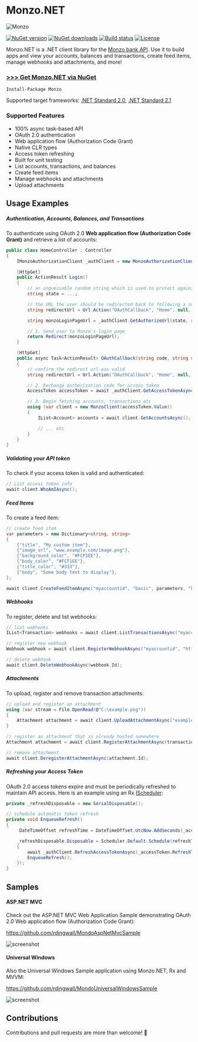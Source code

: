 # Monzo.NET

![Monzo](https://twitter.com/monzo/profile_image?size=original)

[![NuGet version](https://img.shields.io/nuget/v/Monzo.svg)](http://nuget.org/List/Packages/Monzo)  [![NuGet downloads](https://img.shields.io/nuget/dt/Monzo.svg)](http://nuget.org/List/Packages/Monzo)  [![Build status](https://ci.appveyor.com/api/projects/status/t48u8w4ycf4y93b9?svg=true)](https://ci.appveyor.com/project/JoeEcob/monzo-net)  [![License](http://img.shields.io/:license-MIT-blue.svg)](https://github.com/JoeEcob/monzo.net/raw/dev/LICENSE)

Monzo.NET is a .NET client library for the [Monzo bank API](https://monzo.com/docs/). Use it to build apps and view your accounts, balances and transactions, create feed items, manage webhooks and attachments, and more!

### [>>> Get Monzo.NET via NuGet](http://nuget.org/List/Packages/Monzo)

```
Install-Package Monzo
```

Supported target frameworks: [.NET Standard 2.0](https://learn.microsoft.com/en-us/dotnet/standard/net-standard?tabs=net-standard-2-0), [.NET Standard 2.1](https://learn.microsoft.com/en-us/dotnet/standard/net-standard?tabs=net-standard-2-1)

### Supported Features

- 100% async task-based API
- OAuth 2.0 authentication
- Web application flow (Authorization Code Grant)
- Native CLR types
- Access token refreshing
- Built for unit testing
- List accounts, transactions, and balances
- Create feed items
- Manage webhooks and attachments
- Upload attachments

## Usage Examples

##### Authentication, Accounts, Balances, and Transactions
To authenticate using OAuth 2.0 **Web application flow (Authorization Code Grant)** and retrieve a list of accounts:

```csharp
public class HomeController : Controller
{
    IMonzoAuthorizationClient _authClient = new MonzoAuthorizationClient(YOUR_CLIENT_ID, YOUR_CLIENT_SECRET);

    [HttpGet]
    public ActionResult Login()
    {
        // an unguessable random string which is used to protect against cross-site request forgery attacks
        string state = ...;

        // the URL the user should be redirected back to following a successful Monzo login
        string redirectUrl = Url.Action("OAuthCallback", "Home", null, Request.Url.Scheme);

        string monzoLoginPageUrl = _authClient.GetAuthorizeUrl(state, redirectUrl);

        // 1. Send user to Monzo's login page
        return Redirect(monzoLoginPageUrl);
    }

    [HttpGet]
    public async Task<ActionResult> OAuthCallback(string code, string state)
    {
        // confirm the redirect url was valid
        string redirectUrl = Url.Action("OAuthCallback", "Home", null, Request.Url.Scheme);

        // 2. Exchange authorization code for access token
        AccessToken accessToken = await _authClient.GetAccessTokenAsync(code, redirectUrl);

        // 3. Begin fetching accounts, transactions etc
        using (var client = new MonzoClient(accessToken.Value))
        {
            IList<Account> accounts = await client.GetAccountsAsync();

            // ... etc
        }
    }
}
```

##### Validating your API token
To check if your access token is valid and authenticated:
```csharp
// List access token info
await client.WhoAmIAsync();
```

##### Feed Items
To create a feed item:
```csharp
// create feed item
var parameters = new Dictionary<string, string>
{
    {"title", "My custom item"},
    {"image_url", "www.example.com/image.png"},
    {"background_color", "#FCF1EE"},
    {"body_color", "#FCF1EE"},
    {"title_color", "#333"},
    {"body", "Some body text to display"},
};

await client.CreateFeedItemAsync("myaccountid", "basic", parameters, "https://www.example.com/a_page_to_open_on_tap.html");
```

##### Webhooks
To register, delete and list webhooks:
```csharp
// list webhooks
IList<Transaction> webhooks = await client.ListTransactionsAsync("myaccountid");

// register new webhook
Webhook webhook = await client.RegisterWebhookAsync("myaccountid", "http://example.com/webhook");

// delete webhook
await client.DeleteWebhookAsync(webhook.Id);
```

##### Attachments
To upload, register and remove transaction attachments:
```csharp
// upload and register an attachment
using (var stream = File.OpenRead(@"C:\example.png"))
{
    Attachment attachment = await client.UploadAttachmentAsync("example.png", "image/png", transaction.Id, stream);
}

// register an attachment that is already hosted somewhere
Attachment attachment = await client.RegisterAttachmentAsync(transaction.Id, "http://example.com/pic.png", "image/png");

// remove attachment
await client.DeregisterAttachmentAsync(attachment.Id);
```

##### Refreshing your Access Token
OAuth 2.0 access tokens expire and must be periodically refreshed to maintain API access. Here is an example using an Rx [IScheduler](https://msdn.microsoft.com/en-us/library/hh242963(v=vs.103).aspx):
```csharp
private _refreshDisposable = new SerialDisposable();

// schedule automatic token refresh
private void EnqueueRefresh()
{
     DateTimeOffset refreshTime = DateTimeOffset.UtcNow.AddSeconds(_accessToken.ExpiresIn);

    _refreshDisposable.Disposable = Scheduler.Default.Schedule(refreshTime, async () =>
    {
        await _authClient.RefreshAccessTokenAsync(_accessToken.RefreshToken);
        EnqueueRefresh();
    });
}
```

## Samples

#### ASP.NET MVC

Check out the ASP.NET MVC Web Application Sample demonstrating OAuth 2.0 Web application flow (Authorization Code Grant):

https://github.com/rdingwall/MondoAspNetMvcSample

![screenshot](http://i.imgur.com/jNL2lUL.png)

#### Universal Windows
Also the Universal Windows Sample application using Monzo.NET, Rx and MVVM:

https://github.com/rdingwall/MondoUniversalWindowsSample

![screenshot](http://i.imgur.com/xYkRAzh.png)

## Contributions
Contributions and pull requests are more than welcome! :gift:
